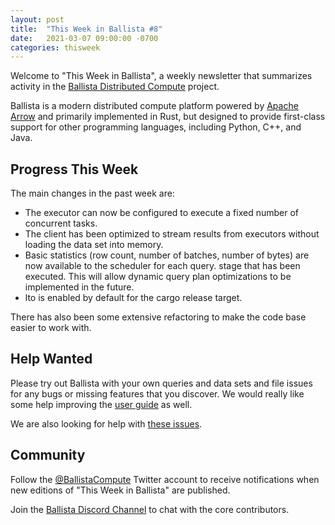 ```yaml
---
layout: post
title:  "This Week in Ballista #8"
date:   2021-03-07 09:00:00 -0700
categories: thisweek
---
```


Welcome to "This Week in Ballista", a weekly newsletter that summarizes activity in the 
[Ballista Distributed Compute](https://github.com/ballista-compute/ballista) project.

Ballista is a modern distributed compute platform powered by [Apache Arrow](https://arrow.apache.org/) and primarily 
implemented in Rust, but designed to provide first-class support for other programming languages, including Python, 
C++, and Java.

## Progress This Week

The main changes in the past week are:

- The executor can now be configured to execute a fixed number of concurrent tasks.
- The client has been optimized to stream results from executors without loading the data set into memory.
- Basic statistics (row count, number of batches, number of bytes) are now available to the scheduler for each query. 
  stage that has been executed. This will allow dynamic query plan optimizations to be implemented in the future.  
- lto is enabled by default for the cargo release target.

There has also been some extensive refactoring to make the code base easier to work with.

## Help Wanted

Please try out Ballista with your own queries and data sets and file issues for any bugs or missing features that you
discover. We would really like some help improving the [user guide](https://ballistacompute.org/docs/) as well.

We are also looking for help with 
[these issues](https://github.com/ballista-compute/ballista/issues?q=is%3Aopen+label%3A%22help+wanted%22+label%3Arust).

## Community

Follow the [@BallistaCompute](https://twitter.com/BallistaCompute) Twitter account to receive notifications when new
editions of "This Week in Ballista" are published.

Join the [Ballista Discord Channel](https://discord.gg/95PMxSk) to chat with the core contributors.

